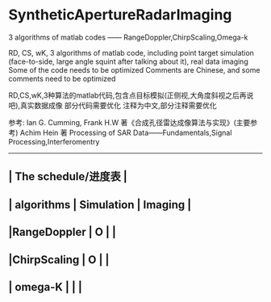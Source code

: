 # SyntheticApertureRadarImaging
3 algorithms of matlab codes —— RangeDoppler,ChirpScaling,Omega-k

RD, CS, wK, 3 algorithms of matlab code, including point target simulation (face-to-side, large angle squint after talking about it), real data imaging
Some of the code needs to be optimized
Comments are Chinese, and some comments need to be optimized




RD,CS,wK,3种算法的matlab代码,包含点目标模拟(正侧视,大角度斜视之后再说吧),真实数据成像
部分代码需要优化
注释为中文,部分注释需要优化

参考:
Ian G. Cumming, Frank H.W 著《合成孔径雷达成像算法与实现》(主要参考)
Achim Hein 著 Processing of SAR Data——Fundamentals,Signal Processing,Interferomentry


--------------------------------------------
|            The schedule/进度表           |
--------------------------------------------
| algorithms  |   Simulation  |   Imaging  |
--------------------------------------------
|RangeDoppler |        O      |            |
--------------------------------------------
|ChirpScaling |        O      |            |
--------------------------------------------
|   omega-K   |               |            |
--------------------------------------------
